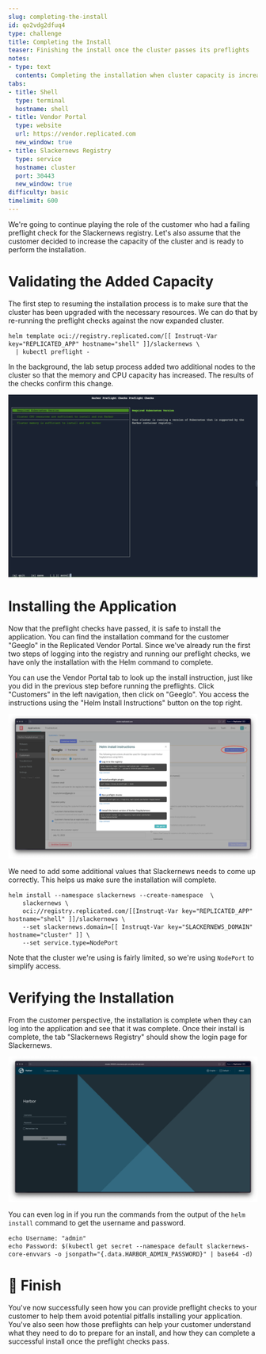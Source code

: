 ```yaml
---
slug: completing-the-install
id: qo2vdg2dfuq4
type: challenge
title: Completing the Install
teaser: Finishing the install once the cluster passes its preflights
notes:
- type: text
  contents: Completing the installation when cluster capacity is increased
tabs:
- title: Shell
  type: terminal
  hostname: shell
- title: Vendor Portal
  type: website
  url: https://vendor.replicated.com
  new_window: true
- title: Slackernews Registry
  type: service
  hostname: cluster
  port: 30443
  new_window: true
difficulty: basic
timelimit: 600
---
```


We're going to continue playing the role of the customer
who had a failing preflight check for the Slackernews registry.
Let's also assume that the customer decided to increase
the capacity of the cluster and is ready to perform
the installation.

Validating the Added Capacity
=============================

The first step to resuming the installation process is
to make sure that the cluster has been upgraded with the
necessary resources. We can do that by re-running the
preflight checks against the now expanded cluster.

```
helm template oci://registry.replicated.com/[[ Instruqt-Var key="REPLICATED_APP" hostname="shell" ]]/slackernews \
  | kubectl preflight -
```

In the background, the lab setup process added two
additional nodes to the cluster so that the memory
and CPU capacity has increased. The results of the
checks confirm this change.

![Customer Cluster is Ready for Install](../assets/customer-preflight-checks-after.png)

Installing the Application
==========================

Now that the preflight checks have passed, it is safe to
install the application. You can find the installation
command for the customer "Geeglo" in the Replicated
Vendor Portal. Since we've already run the first two
steps of logging into the registry and running our
preflight checks, we have only the installation
with the Helm command to complete.

You can use the Vendor Portal tab to look up the
install instruction, just like you did in the
previous step before running the preflights.
Click "Customers" in the left navigation, then
click on "Geeglo". You access the instructions
using the "Helm Install Instructions" button on
the top right.

![Customer Installation Commands](../assets/install-instructions.png)

We need to add some additional values that Slackernews
needs to come up correctly. This helps us make sure
the installation will complete.

```
helm install --namespace slackernews --create-namespace  \
    slackernews \
    oci://registry.replicated.com/[[Instruqt-Var key="REPLICATED_APP" hostname="shell" ]]/slackernews \
    --set slackernews.domain=[[ Instruqt-Var key="SLACKERNEWS_DOMAIN" hostname="cluster" ]] \
    --set service.type=NodePort
```

Note that the cluster we're using is fairly limited, so
we're using `NodePort` to simplify access.

Verifying the Installation
==========================

From the customer perspective, the installation is
complete when they can log into the application and
see that it was complete. Once their install is complete,
the tab "Slackernews Registry" should show the login page
for Slackernews.

![Slackernews Landing Page](../assets/harbor-login-page.png)

You can even log in if you run the commands from the
output of the `helm install` command to get the username
and password.

```
echo Username: "admin"
echo Password: $(kubectl get secret --namespace default slackernews-core-envvars -o jsonpath="{.data.HARBOR_ADMIN_PASSWORD}" | base64 -d)
```

🏁 Finish
=========

You've now successfully seen how you can provide preflight
checks to your customer to help them avoid potential pitfalls
installing your application. You've also seen how those
preflights can help your customer understand what they need
to do to prepare for an install, and how they can complete
a successful install once the preflight checks pass.


